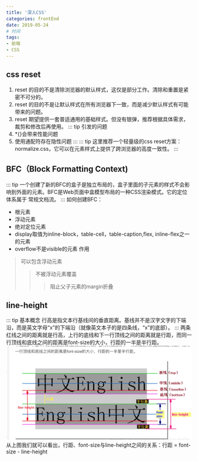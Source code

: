 ```yaml
---
title: '深入CSS'
categories: frontEnd
date: 2019-05-24
# 时间
tags:
- 前端
- CSS
---
```


## css reset
1. reset 的目的不是清除浏览器的默认样式，这仅是部分工作。清除和重置是紧密不可分的。
2. reset 的目的不是让默认样式在所有浏览器下一致，而是减少默认样式有可能带来的问题。
3. reset 期望提供一套普适通用的基础样式。但没有银弹，推荐根据具体需求，裁剪和修改后再使用。
::: tip 引发的问题
1. *{}会带来性能问题
2. 使用通配符存在隐性问题
:::
::: tip
这里推荐一个轻量级的css reset方案：normalize.css，它可以在元素样式上提供了跨浏览器的高度一致性。
:::
## BFC（Block Formatting Context)
::: tip
一个创建了新的BFC的盒子是独立布局的，盒子里面的子元素的样式不会影响到外面的元素。BFC是Web页面中盒模型布局的一种CSS渲染模式。它的定位体系属于 常规文档流。
:::
如何创建BFC：
- 根元素
- 浮动元素
- 绝对定位元素
- display取值为inline-block，table-cell，table-caption,flex, inline-flex之一的元素
- overflow不是visible的元素
作用
> 可以包含浮动元素
>
> > 不被浮动元素覆盖
> >
> > > 阻止父子元素的margin折叠
## line-height
::: tip 基本概念
行高是指文本行基线间的垂直距离。基线并不是汉字文字的下端沿，而是英文字母“x”的下端沿（就像英文本子的是四条线，“x”的底部）。
:::
两条红线之间的距离就是行高，上行的底线和下一行顶线之间的距离就是行距，而同一行顶线和底线之间的距离是font-size的大小，行距的一半是半行距。
![](../../../.vuepress/public/line-height.png)
从上图我们就可以看出，行距、font-size与line-height之间的关系：行距 = font-size - line-height


